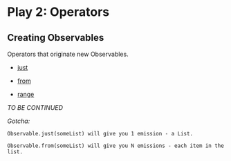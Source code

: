# Play 2: Operators

**Creating Observables**
------
Operators that originate new Observables.

- [just](http://reactivex.io/documentation/operators/just.html)

- [from](http://reactivex.io/documentation/operators/from.html)

- [range](http://reactivex.io/documentation/operators/range.html)

*TO BE CONTINUED*

*Gotcha:*

    Observable.just(someList) will give you 1 emission - a List.

    Observable.from(someList) will give you N emissions - each item in the list.


